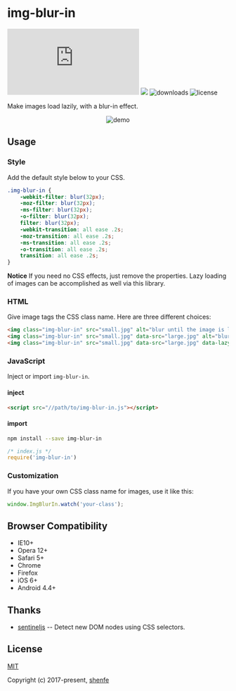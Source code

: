 # img-blur-in

![gzip size](http://img.badgesize.io/https://raw.githubusercontent.com/shenfe/img-blur-in/master/dist/img-blur-in.min.js?compression=gzip)
<a href="https://www.npmjs.com/package/img-blur-in"><img src="https://img.shields.io/npm/v/img-blur-in.svg"></a>
![downloads](https://img.shields.io/npm/dm/img-blur-in.svg)
![license](https://img.shields.io/npm/l/img-blur-in.svg)

Make images load lazily, with a blur-in effect.

<p align="center"><img src="https://raw.githubusercontent.com/shenfe/img-blur-in/master/readme_assets/demo.png" alt="demo"></p>

## Usage

### Style

Add the default style below to your CSS.

```css
.img-blur-in {
    -webkit-filter: blur(32px);
    -moz-filter: blur(32px);
    -ms-filter: blur(32px);
    -o-filter: blur(32px);
    filter: blur(32px);
    -webkit-transition: all ease .2s;
    -moz-transition: all ease .2s;
    -ms-transition: all ease .2s;
    -o-transition: all ease .2s;
    transition: all ease .2s;
}
```

**Notice** If you need no CSS effects, just remove the properties. Lazy loading of images can be accomplished as well via this library.

### HTML

Give image tags the CSS class name. Here are three different choices:

```html
<img class="img-blur-in" src="small.jpg" alt="blur until the image is loaded">
<img class="img-blur-in" src="small.jpg" data-src="large.jpg" alt="blur until the large image is loaded">
<img class="img-blur-in" src="small.jpg" data-src="large.jpg" data-lazy="true" alt="blur until the image is into the viewport and the large image is loaded">
```

### JavaScript

Inject or import `img-blur-in`.

#### inject

```html
<script src="//path/to/img-blur-in.js"></script>
```

#### import

```bash
npm install --save img-blur-in
```

```js
/* index.js */
require('img-blur-in')
```

### Customization

If you have your own CSS class name for images, use it like this:

```js
window.ImgBlurIn.watch('your-class');
```

## Browser Compatibility

* IE10+
* Opera 12+
* Safari 5+
* Chrome
* Firefox
* iOS 6+
* Android 4.4+

## Thanks

* [sentineljs](https://github.com/muicss/sentineljs) -- Detect new DOM nodes using CSS selectors.

## License

[MIT](http://opensource.org/licenses/MIT)

Copyright (c) 2017-present, [shenfe](https://github.com/shenfe)
